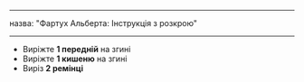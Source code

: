 - - -
назва: "Фартух Альберта: Інструкція з розкрою"
- - -

- Виріжте **1 передній** на згині
- Виріжте **1 кишеню** на згині
- Виріз **2 ремінці**
